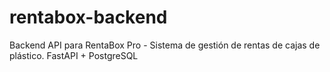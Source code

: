 # rentabox-backend
Backend API para RentaBox Pro - Sistema de gestión de rentas de cajas de plástico. FastAPI + PostgreSQL
